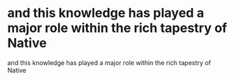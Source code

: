 # and this knowledge has played a major role within the rich tapestry of Native

and this knowledge has played a major role within the rich tapestry of Native